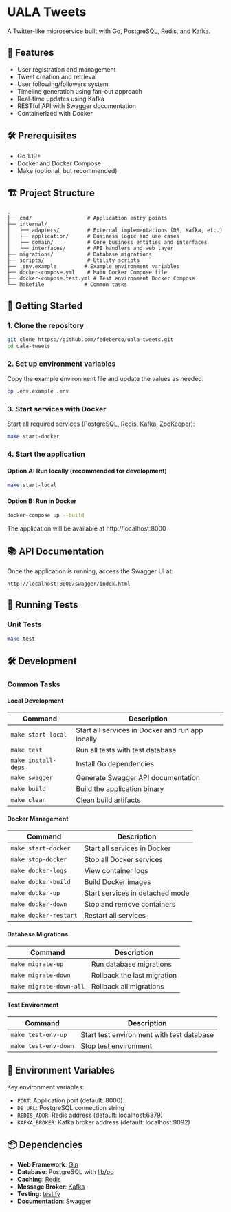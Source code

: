 # UALA Tweets

A Twitter-like microservice built with Go, PostgreSQL, Redis, and Kafka.

## 🚀 Features

- User registration and management
- Tweet creation and retrieval
- User following/followers system
- Timeline generation using fan-out approach
- Real-time updates using Kafka
- RESTful API with Swagger documentation
- Containerized with Docker

## 🛠 Prerequisites

- Go 1.19+
- Docker and Docker Compose
- Make (optional, but recommended)

## 🏗 Project Structure

```
.
├── cmd/                  # Application entry points
├── internal/
│   ├── adapters/         # External implementations (DB, Kafka, etc.)
│   ├── application/      # Business logic and use cases
│   ├── domain/           # Core business entities and interfaces
│   └── interfaces/       # API handlers and web layer
├── migrations/           # Database migrations
├── scripts/              # Utility scripts
├── .env.example         # Example environment variables
├── docker-compose.yml    # Main Docker Compose file
├── docker-compose.test.yml # Test environment Docker Compose
└── Makefile             # Common tasks
```

## 🚀 Getting Started

### 1. Clone the repository

```bash
git clone https://github.com/fedeberco/uala-tweets.git
cd uala-tweets
```

### 2. Set up environment variables

Copy the example environment file and update the values as needed:

```bash
cp .env.example .env
```

### 3. Start services with Docker

Start all required services (PostgreSQL, Redis, Kafka, ZooKeeper):

```bash
make start-docker
```

### 4. Start the application

#### Option A: Run locally (recommended for development)

```bash
make start-local
```

#### Option B: Run in Docker

```bash
docker-compose up --build
```

The application will be available at http://localhost:8000

## 📚 API Documentation

Once the application is running, access the Swagger UI at:

```
http://localhost:8000/swagger/index.html
```

## 🧪 Running Tests

### Unit Tests

```bash
make test
```


## 🛠 Development

### Common Tasks

#### Local Development
| Command                  | Description                                   |
|--------------------------|-----------------------------------------------|
| `make start-local`       | Start all services in Docker and run app locally |
| `make test`             | Run all tests with test database               |
| `make install-deps`     | Install Go dependencies                       |
| `make swagger`          | Generate Swagger API documentation            |
| `make build`            | Build the application binary                  |
| `make clean`            | Clean build artifacts                        |


#### Docker Management
| Command                  | Description                                   |
|--------------------------|-----------------------------------------------|
| `make start-docker`     | Start all services in Docker                  |
| `make stop-docker`      | Stop all Docker services                      |
| `make docker-logs`      | View container logs                          |
| `make docker-build`     | Build Docker images                          |
| `make docker-up`        | Start services in detached mode               |
| `make docker-down`      | Stop and remove containers                    |
| `make docker-restart`   | Restart all services                         |

#### Database Migrations
| Command                  | Description                                   |
|--------------------------|-----------------------------------------------|
| `make migrate-up`       | Run database migrations                      |
| `make migrate-down`     | Rollback the last migration                  |
| `make migrate-down-all` | Rollback all migrations                      |

#### Test Environment
| Command                  | Description                                   |
|--------------------------|-----------------------------------------------|
| `make test-env-up`      | Start test environment with test database     |
| `make test-env-down`    | Stop test environment                        |


## 🔧 Environment Variables

Key environment variables:

- `PORT`: Application port (default: 8000)
- `DB_URL`: PostgreSQL connection string
- `REDIS_ADDR`: Redis address (default: localhost:6379)
- `KAFKA_BROKER`: Kafka broker address (default: localhost:9092)

## 📦 Dependencies

- **Web Framework**: [Gin](https://github.com/gin-gonic/gin)
- **Database**: PostgreSQL with [lib/pq](https://github.com/lib/pq)
- **Caching**: [Redis](https://redis.io/)
- **Message Broker**: [Kafka](https://kafka.apache.org/)
- **Testing**: [testify](https://github.com/stretchr/testify)
- **Documentation**: [Swagger](https://swagger.io/)

